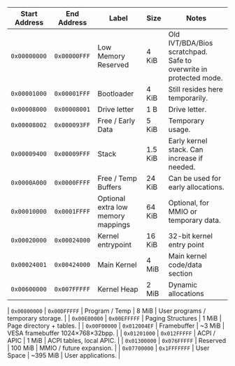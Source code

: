 | Start Address | End Address  | Label                              | Size      | Notes                                                             |
| ------------- | ------------ | ---------------------------------- | --------- | ----------------------------------------------------------------- |
| `0x00000000`  | `0x00000FFF` | Low Memory Reserved                | 4 KiB     | Old IVT/BDA/Bios scratchpad. Safe to overwrite in protected mode. |
| `0x00001000`  | `0x00001FFF` | Bootloader                         | 4 KiB     | Still resides here temporarily.                                   |
| `0x00008000`  | `0x00008001` | Drive letter                 | 1 B     | Drive letter.                                                  |
| `0x00008002`  | `0x000093FF` | Free / Early Data                  | 5 KiB     | Temporary usage.                                                  |
| `0x00009400`  | `0x00009FFF` | Stack                              | 1.5 KiB   | Early kernel stack. Can increase if needed.                       |
| `0x0000A000`  | `0x0000FFFF` | Free / Temp Buffers                | 24 KiB    | Can be used for early allocations.                                |
| `0x00010000`  | `0x0001FFFF` | Optional extra low memory mappings | 64 KiB    | Optional, for MMIO or temporary data.                             |
| `0x00020000`    | `0x00024000`  | Kernel entrypoint | 16 KiB | 32-bit kernel entry point     |
| `0x00024001`    | `0x00424000`  | Main Kernel       | 4 MiB  | Main kernel code/data section |
| `0x00600000`    | `0x007FFFFF`  | Kernel Heap       | 2 MiB  | Dynamic allocations           |

| `0x00800000`  | `0x00DFFFFF` | Program / Temp                     | 8 MiB     | User programs / temporary storage.                                |
| `0x00E00000`  | `0x00EFFFFF` | Paging Structures                  | 1 MiB     | Page directory + tables.                                          |
| `0x00F00000`  | `0x012004EF` | Framebuffer                        | \~3 MiB   | VESA framebuffer 1024×768×32bpp.                                  |
| `0x01201000`  | `0x012FFFFF` | ACPI / APIC                        | 1 MiB     | ACPI tables, local APIC.                                          |
| `0x01300000`  | `0x076FFFFF` | Reserved                           | 100 MiB   | MMIO / future expansion.                                          |
| `0x07700000`  | `0x1FFFFFFF` | User Space                         | \~395 MiB | User applications.                                                |
